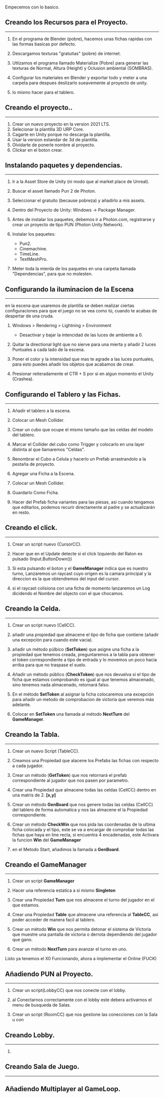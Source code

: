 Empecemos con lo basico.

## Creando los Recursos para el Proyecto.

---

1. En el programa de Blender (pobre), hacemos unas fichas rapidas con las formas basicas por defecto.

2. Descargamos texturas "gratuitas" (pobre) de internet.

3. Utlizamos el programa llamado Materialize (Pobre) para generar las texturas de Normal, Altura (Height) y Oclusion ambiental (SOMBRAS).

4. Configurar los materiales en Blender y exportar todo y meter a una carpeta para despues deslizarlo sueavemente al proyecto de unity.

5. lo mismo hacer para el tablero.

## Creando el proyecto..

---

1. Crear un nuevo proyecto en la version 2021 LTS.
2. Selecionar la plantilla 3D URP Core.
3. Cagarte en Unity porque no descarga la plantilla.
4. Usar la version estandar de 3d de plantilla.
5. Olvidarte de ponerle nombre al proyecto.
6. Clickar en el boton crear.

## Instalando paquetes y dependencias.

---

1. Ir a la Asset Store de Unity (ni modo que al market place de Unreal).
2. Buscar el asset llamado Pun 2 de Photon.
3. Seleccionar el gratuito (because pobreza) y añadirlo a mis assets. 

4. Dentro del Proyecto de Unity: Windows -> Package Manager.

5. Antes de instalar los paquetes, debemos ir a Photon.com, registrarse y crear un proyecto de tipo PUN (Photon Unity Network).

6. Instalar los paquetes:
    - Pun2.
    - Cinemachine.
    - TimeLine.
    - TextMeshPro.

7. Meter toda la mierda de los paquetes en una carpeta llamada "Dependencias", para que no molesten.

## Configurando la iluminacion de la Escena

---

en la escena que usaremos de plantilla se deben realizar ciertas configuraciones para que el juego no se vea como tú, cuando te acabas de despertar de una cruda.

1. Windows > Rendering > Lightning > Environment

    + Desactivar y bajar la intencidad de las luces de ambiente a 0.

2. Quitar la directional light que no sierve para una mierta y añadir 2 luces Puntuales a cada lado de la escena.

3. Poner el color y la intensidad que mas te agrade a las luces puntuales, para esto puedes añadir los objetos que acabamos de crear.

4. Presionar reiteradamente el CTR + S por si en algun momento el Unity (Crashea).

## Configurando el Tablero y las Fichas.

---

1. Añadir el tablero a la escena.

2. Colocar un Mesh Collider.

3. Crear un cubo que ocupe el mismo tamaño que las celdas del modelo del tablero.

4. Marcar el Collider del cubo como Trigger y colocarlo en una layer distinta al que llamaremos "Celdas".

5. Renombrar el Cubo a Celula y hacerlo un Prefab arrastrandolo a la pestaña de proyecto.

6. Agregar una Ficha a la Escena.

7. Colocar un Mesh Collider.

8. Guardarlo Como Ficha.

9. Hacer del Prefab ficha variantes para las piesas, asi cuando tengamos que editarlos, podemos recurir directamente al padre y se actualizarán en resto.

## Creando el click.

---

1. Crear un script nuevo (CursorCC).

2. Hacer que en el Update detecte si el click Izquierdo del Raton es pulsado (Input.ButtonDown())

3. Si esta pulsando el boton y el **GameManager** indica que es nuestro turno, Lanzaremos un raycast cuyo origen es la camara principal y la direccion es la que obtendremos del input del cursor.

4. si el raycast colisiona con una ficha de momento lanzaremos un Log dicidendo el Nombre del objecto con el que chocamos.

## Creando la Celda.

---

1. Crear un script nuevo (CellCC).

2. añadir una propiedad que almacene el tipo de ficha que contiene (añadir una excepción para cuando este vacia).
3. añadir un método púlbico (**SetToken**) que asigne una ficha a la propiedad que tenemos creada, preguntaremos a la tabla para obtener el token correspondiente a tipo de entrada y lo movemos un poco hacia arriba para que no traspase el suelo.

4. Añadir un método público (**CheckToken**) que nos devuelva si el tipo de ficha que estamos comprobando es igual al que tenemos almacenado, sino tenemos nada almacenado, retornará falso.

5. En el método **SetToken** al asignar la ficha colocaremos una excepción para añadir un metodo de comprobacion de victoria que veremos más adelante.

6. Colocar en **SetToken** una llamada al método **NextTurn** del **GameManager**. 

## Creando la Tabla.

---

1. Crear un nuevo Script (TableCC).

1. Creamos una Propiedad que alacene los Prefabs las fichas con respecto a cada jugador.

1. Crear un método (**GetToken**) que nos retornará el prefab correspondiente al jugador que nos pasen por parametro.

1. Crear una Propiedad que almacene todas las celdas (CellCC) dentro en una matris de 2. **[x,y]**

1. Crear un método **GenBoard** que nos genere todas las celdas (CellCC) del tablero de forma automatica y nos las almacene el la Propiedad correspondiente.

1. Crear un método **CheckWin** que nos pida las coordenadas de la ultima ficha colocada y el tipo, este se va a encargar de comprobar todas las fichas que haya en line recta, si encuentra 4 encadenadas, este Activara la funcion **Win** del **GameManager**

1. en el Metodo Start, añadimos la llamada a **GenBoard**.

## Creando el GameManager

---

1. Crear un script **GameManager**

1. Hacer una referencia estatica a si mismo **Singleton**

1. Crear una Propiedad **Turn** que nos almacene el turno del jugador en el que estamos.

1. Crear una Propiedad **Table** que almacene una referencia al **TableCC**, asi poder acceder de manera facil al tablero.

1. Crear un método **Win** que nos permita detonar el sistema de Victoria que muestre una pantalla de victoria o derrota dependiendo del jugador que gano.

1. Crear un método **NextTurn** para avanzar el turno en uno.

Listo ya tenemos el X0 Funcionando, ahora a implementar el Online (FUCK)

## Añadiendo PUN al Proyecto.

---

1. Crear un script(LobbyCC) que nos conecte con el lobby.

2. al Conectarnos correctamente con el lobby este debera activarnos el menu de busqueda de Salas.

3. Crear un script (RoomCC) que nos gestione las conecciones con la Sala u con

## Creando Lobby.

---
1.

## Creando Sala de Juego.

---

## Añadiendo Multiplayer al GameLoop.